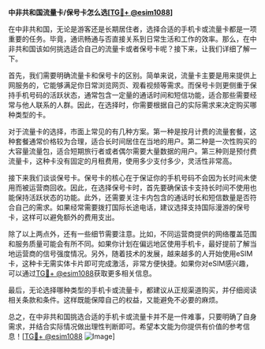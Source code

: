 **中非共和国流量卡/保号卡怎么选[[TG💪+ @esim1088](https://t.me/s/esim1088)]**

在中非共和国，无论是游客还是长期居住者，选择合适的手机卡或流量卡都是一项重要的任务。毕竟，通讯畅通与否直接关系到日常生活和工作的效率。那么，在中非共和国该如何挑选适合自己的流量卡或者保号卡呢？接下来，让我们详细了解一下。

首先，我们需要明确流量卡和保号卡的区别。简单来说，流量卡主要是用来提供上网服务的，它能够满足你日常浏览网页、观看视频等需求。而保号卡则更侧重于保持手机号码的活跃状态，通常包含一定量的通话时间和短信功能，适合那些需要经常与他人联系的人群。因此，在选择时，你需要根据自己的实际需求来决定购买哪种类型的卡。

对于流量卡的选择，市面上常见的有几种方案。第一种是按月计费的流量套餐，这种套餐通常价格较为合理，适合长时间居住在当地的用户。第二种是一次性购买的大容量流量包，适合短期旅行者或者偶尔需要大量数据的用户。第三种则是预付费流量卡，这种卡没有固定的月租费用，使用多少支付多少，灵活性非常高。

接下来我们谈谈保号卡。保号卡的核心在于保证你的手机号码不会因为长时间未使用而被运营商回收。因此，在选择保号卡时，首先要确保该卡支持长时间不使用也能保持活跃状态的功能。此外，还需要关注卡内包含的通话时长和短信数量是否符合自己的需求。如果经常需要拨打国际长途电话，建议选择支持国际漫游的保号卡，这样可以避免额外的费用支出。

除了以上两点外，还有一些细节需要注意。比如，不同运营商提供的网络覆盖范围和服务质量可能会有所不同。如果你计划在偏远地区使用手机卡，最好提前了解当地运营商的信号强度情况。另外，随着技术的发展，越来越多的人开始使用eSIM卡，这种卡无需实体卡片即可完成激活，非常方便快捷。如果你对eSIM感兴趣，可以通过[TG💪+ @esim1088](https://t.me/s/esim1088)获取更多相关信息。

最后，无论选择哪种类型的手机卡或流量卡，都建议从正规渠道购买，并仔细阅读相关条款和条件。这样既能保障自己的权益，又能避免不必要的麻烦。

总之，在中非共和国挑选合适的手机卡或流量卡并不是一件难事，只要明确了自身需求，并结合实际情况做出理性判断即可。希望本文能为你提供有价值的参考信息！[[TG💪+ @esim1088](https://t.me/s/esim1088) ![Image](https://i.postimg.cc/4NQfJmqS/Snipaste-2025-05-13-00-14-12.png)]